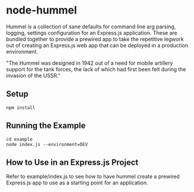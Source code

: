 # node-hummel

Hummel is a collection of sane defaults for command line arg parsing, logging, settings configuration
for an Express.js application. These are bundled together to provide a prewired app to take the
repetitive legwork out of creating an Express.js web app that can be deployed in a production
environment.

"The Hummel was designed in 1942 out of a need for mobile artillery support for the tank forces,
the lack of which had first been felt during the invasion of the USSR."

## Setup

    npm install

## Running the Example

    cd example
    node index.js --environment=DEV

## How to Use in an Express.js Project

Refer to example/index.js to see how to have hummel create a prewired Express.js app to use
as a starting point for an application.